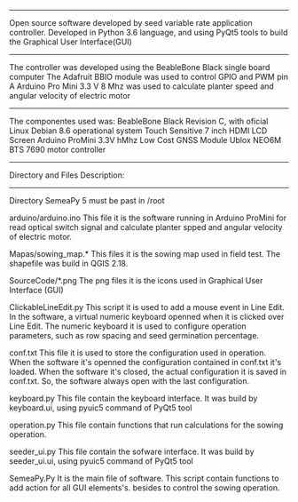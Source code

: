 ******************************
Open source software developed by seed variable rate application controller.
Developed in Python 3.6 language, and using PyQt5 tools to build the Graphical User Interface(GUI)
******************************
The controller was developed using the BeableBone Black single board computer
The Adafruit BBIO module was used to control GPIO and PWM pin
A Arduino Pro Mini 3.3 V 8 Mhz was used to calculate planter speed and angular velocity of electric motor
******************************
The componentes used was:
BeableBone Black Revision C, with oficial Linux Debian 8.6 operational system
Touch Sensitive 7 inch HDMI LCD Screen
Arduino ProMini 3.3V hMhz
Low Cost GNSS Module Ublox NEO6M
BTS 7690 motor controller
******************************
Directory and Files Description:
******************************
Directory SemeaPy 5 must be past in /root

arduino/arduino.ino
This file it is the software running in Arduino ProMini for read optical switch signal and calculate planter spped and angular velocity of electric motor.

Mapas/sowing_map.*
This files it is the sowing map used in field test. The shapefile was build in QGIS 2.18.


SourceCode/*.png
The png files it is the icons used in Graphical User Interface (GUI)

ClickableLineEdit.py
This script it is used to add a mouse event in Line Edit. In the software, a virtual numeric keyboard openned when it is clicked over Line Edit. 
The numeric keyboard it is used to configure operation parameters, such as row spacing and seed germination percentage.

conf.txt
This file it is used to store the configuration used in operation. When the software it's openned the configuration contained in conf.txt it's loaded. 
When the software it's closed, the actual configuration it is saved in conf.txt. So, the software always open with the last configuration.

keyboard.py
This file contain the keyboard interface. It was build by keyboard.ui, using pyuic5 command of PyQt5 tool

operation.py
This file contain functions that run calculations for the sowing operation.


seeder_ui.py
This file contain the sofware interface. It was build by seeder_ui.ui, using pyuic5 command of PyQt5 tool

SemeaPy.Py
It is the main file of software. This script contain functions to add action for all GUI elements's. besides to control the sowing operation.


